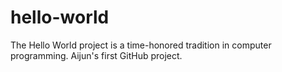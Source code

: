 # hello-world
The Hello World project is a time-honored tradition in computer programming. 
Aijun's first GitHub project.
